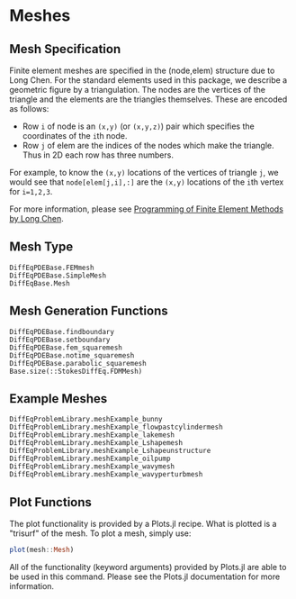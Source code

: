 # Meshes

## Mesh Specification

Finite element meshes are specified in the (node,elem) structure due to Long Chen.
For the standard elements used in this package, we describe a geometric figure by
a triangulation. The nodes are the vertices of the triangle and the elements are the
triangles themselves. These are encoded as follows:

* Row ``i`` of node is an ``(x,y)`` (or ``(x,y,z)``) pair which specifies the coordinates
  of the ``i``th node.
* Row ``j`` of elem are the indices of the nodes which make the triangle. Thus in
  2D each row has three numbers.

For example, to know the ``(x,y)`` locations of the vertices of triangle ``j``, we
would see that `node[elem[j,i],:]` are the ``(x,y)`` locations of the ``i``th vertex
for ``i=1,2,3``.

For more information, please see [Programming of Finite
Element Methods by Long Chen](http://www.math.uci.edu/~chenlong/226/Ch3FEMCode.pdf).

## Mesh Type

```@docs
DiffEqPDEBase.FEMmesh
DiffEqPDEBase.SimpleMesh
DiffEqBase.Mesh
```

## Mesh Generation Functions

```@docs
DiffEqPDEBase.findboundary
DiffEqPDEBase.setboundary
DiffEqPDEBase.fem_squaremesh
DiffEqPDEBase.notime_squaremesh
DiffEqPDEBase.parabolic_squaremesh
Base.size(::StokesDiffEq.FDMMesh)
```

## Example Meshes

```@docs
DiffEqProblemLibrary.meshExample_bunny
DiffEqProblemLibrary.meshExample_flowpastcylindermesh
DiffEqProblemLibrary.meshExample_lakemesh
DiffEqProblemLibrary.meshExample_Lshapemesh
DiffEqProblemLibrary.meshExample_Lshapeunstructure
DiffEqProblemLibrary.meshExample_oilpump
DiffEqProblemLibrary.meshExample_wavymesh
DiffEqProblemLibrary.meshExample_wavyperturbmesh
```

## Plot Functions

The plot functionality is provided by a Plots.jl recipe. What is plotted is a
"trisurf" of the mesh. To plot a mesh, simply use:

```julia
plot(mesh::Mesh)
```

All of the functionality (keyword arguments) provided by Plots.jl are able to
be used in this command. Please see the Plots.jl documentation for more information.
